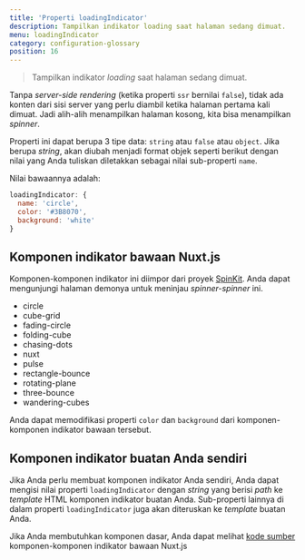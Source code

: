 ```yaml
---
title: 'Properti loadingIndicator'
description: Tampilkan indikator loading saat halaman sedang dimuat.
menu: loadingIndicator
category: configuration-glossary
position: 16
---
```


> Tampilkan indikator _loading_ saat halaman sedang dimuat.

Tanpa _server-side rendering_ (ketika properti `ssr` bernilai `false`), tidak ada konten dari sisi server yang perlu diambil ketika halaman pertama kali dimuat. Jadi alih-alih menampilkan halaman kosong, kita bisa menampilkan _spinner_.

Properti ini dapat berupa 3 tipe data: `string` atau `false` atau `object`. Jika berupa _string_, akan diubah menjadi format objek seperti berikut dengan nilai yang Anda tuliskan diletakkan sebagai nilai sub-properti `name`.

Nilai bawaannya adalah:

```js
loadingIndicator: {
  name: 'circle',
  color: '#3B8070',
  background: 'white'
}
```

## Komponen indikator bawaan Nuxt.js

Komponen-komponen indikator ini diimpor dari proyek [SpinKit](http://tobiasahlin.com/spinkit). Anda dapat mengunjungi halaman demonya untuk meninjau _spinner-spinner_ ini.

- circle
- cube-grid
- fading-circle
- folding-cube
- chasing-dots
- nuxt
- pulse
- rectangle-bounce
- rotating-plane
- three-bounce
- wandering-cubes

Anda dapat memodifikasi properti `color` dan `background` dari komponen-komponen indikator bawaan tersebut.

## Komponen indikator buatan Anda sendiri

Jika Anda perlu membuat komponen indikator Anda sendiri, Anda dapat mengisi nilai properti `loadingIndicator` dengan _string_ yang berisi _path_ ke _template_ HTML komponen indikator buatan Anda. Sub-properti lainnya di dalam properti `loadingIndicator` juga akan diteruskan ke _template_ buatan Anda.

Jika Anda membutuhkan komponen dasar, Anda dapat melihat [kode sumber](https://github.com/nuxt/nuxt.js/tree/dev/packages/vue-app/template/views/loading) komponen-komponen indikator bawaan Nuxt.js
